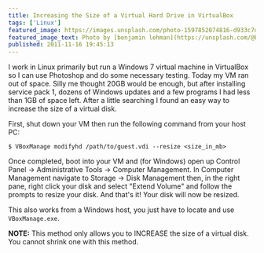 ```yaml
---
title: Increasing the Size of a Virtual Hard Drive in VirtualBox
tags: ['Linux']
featured_image: https://images.unsplash.com/photo-1597852074816-d933c7d2b988?ixid=eyJhcHBfaWQiOjEyMDd9&auto=format&fit=crop&w=1600&h=1000
featured_image_text: Photo by [benjamin lehman](https://unsplash.com/@benjaminlehman?utm_source=unsplash&amp;utm_medium=referral&amp;utm_content=creditCopyText) on [Unsplash](https://unsplash.com/s/photos/hard-drive?utm_source=unsplash&amp;utm_medium=referral&amp;utm_content=creditCopyText)
published: 2011-11-16 19:45:13
---
```


<!-- excerpt -->
I work in Linux primarily but run a Windows 7 virtual machine in VirtualBox so I
can use Photoshop and do some necessary testing. Today my VM ran out of space.
Silly me thought 20GB would be enough, but after installing service pack 1,
dozens of Windows updates and a few programs I had less than 1GB of space left.
After a little searching I found an easy way to increase the size of a virtual
disk.
<!-- endexcerpt -->

First, shut down your VM then run the following command from your host PC:

    $ VBoxManage modifyhd /path/to/guest.vdi --resize <size_in_mb>

Once completed, boot into your VM and (for Windows) open up Control Panel →
Administrative Tools → Computer Management. In Computer Management navigate to
Storage → Disk Management then, in the right pane, right click your disk and
select "Extend Volume" and follow the prompts to resize your disk. And that's
it! Your disk will now be resized.

This also works from a Windows host, you just have to locate and use `VBoxManage.exe`.

**NOTE:** This method only allows you to INCREASE the size of a virtual disk. You
cannot shrink one with this method.
